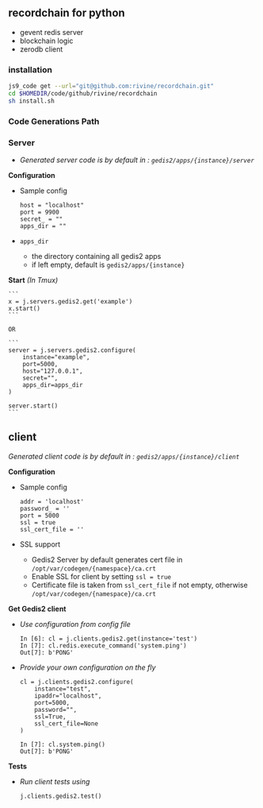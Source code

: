 ## recordchain for python

- gevent redis server
- blockchain logic
- zerodb client


### installation

```bash
js9_code get --url="git@github.com:rivine/recordchain.git"
cd $HOMEDIR/code/github/rivine/recordchain
sh install.sh
```

### Code Generations Path


### Server

- *Generated server code is by default in : `gedis2/apps/{instance}/server`*

**Configuration**
- Sample config

    ```
    host = "localhost"
    port = 9900
    secret_ = ""
    apps_dir = ""
    ```

- `apps_dir`
    - the directory containing all gedis2 apps
    - if left empty, default is `gedis2/apps/{instance}`


**Start** *(In Tmux)*

    ```
    x = j.servers.gedis2.get('example')
    x.start()
    ```

    OR

    ```
    server = j.servers.gedis2.configure(
        instance="example",
        port=5000,
        host="127.0.0.1",
        secret="",
        apps_dir=apps_dir
    )

    server.start()
    ```


## client

*Generated client code is by default in : `gedis2/apps/{instance}/client`*

**Configuration**

- Sample config

    ```
    addr = 'localhost'
    password_ = ''
    port = 5000
    ssl = true
    ssl_cert_file = ''
    ```

- SSL support
    - Gedis2 Server by default generates cert file in `/opt/var/codegen/{namespace}/ca.crt`
    - Enable SSL for client by setting `ssl = true`
    - Certificate file is taken from `ssl_cert_file` if not empty, otherwise `/opt/var/codegen/{namespace}/ca.crt`

**Get Gedis2 client**

  - *Use configuration from config file*
    ```
    In [6]: cl = j.clients.gedis2.get(instance='test')
    In [7]: cl.redis.execute_command('system.ping')
    Out[7]: b'PONG'
    ```
  - *Provide your own configuration on the fly*
    ```
    cl = j.clients.gedis2.configure(
        instance="test",
        ipaddr="localhost",
        port=5000,
        password="",
        ssl=True,
        ssl_cert_file=None
    )

    In [7]: cl.system.ping()
    Out[7]: b'PONG'
    ```

**Tests**

- *Run client tests using*
    ```
    j.clients.gedis2.test()
    ```

